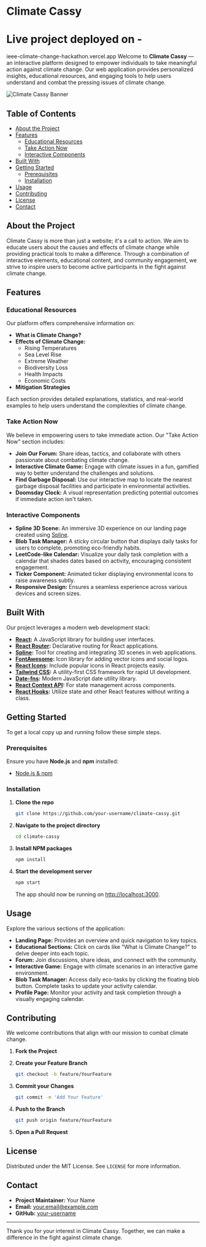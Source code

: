 # Climate Cassy
# Live project deployed on - 
ieee-climate-change-hackathon.vercel.app
Welcome to **Climate Cassy** — an interactive platform designed to empower individuals to take meaningful action against climate change. Our web application provides personalized insights, educational resources, and engaging tools to help users understand and combat the pressing issues of climate change.

![Climate Cassy Banner](./assets/banner.png)

## Table of Contents

- [About the Project](#about-the-project)
- [Features](#features)
  - [Educational Resources](#educational-resources)
  - [Take Action Now](#take-action-now)
  - [Interactive Components](#interactive-components)
- [Built With](#built-with)
- [Getting Started](#getting-started)
  - [Prerequisites](#prerequisites)
  - [Installation](#installation)
- [Usage](#usage)
- [Contributing](#contributing)
- [License](#license)
- [Contact](#contact)

## About the Project

Climate Cassy is more than just a website; it's a call to action. We aim to educate users about the causes and effects of climate change while providing practical tools to make a difference. Through a combination of interactive elements, educational content, and community engagement, we strive to inspire users to become active participants in the fight against climate change.

## Features

### Educational Resources

Our platform offers comprehensive information on:

- **What is Climate Change?**
- **Effects of Climate Change:**
  - Rising Temperatures
  - Sea Level Rise
  - Extreme Weather
  - Biodiversity Loss
  - Health Impacts
  - Economic Costs
- **Mitigation Strategies**

Each section provides detailed explanations, statistics, and real-world examples to help users understand the complexities of climate change.

### Take Action Now

We believe in empowering users to take immediate action. Our "Take Action Now" section includes:

- **Join Our Forum:** Share ideas, tactics, and collaborate with others passionate about combating climate change.
- **Interactive Climate Game:** Engage with climate issues in a fun, gamified way to better understand the challenges and solutions.
- **Find Garbage Disposal:** Use our interactive map to locate the nearest garbage disposal facilities and participate in environmental activities.
- **Doomsday Clock:** A visual representation predicting potential outcomes if immediate action isn't taken.

### Interactive Components

- **Spline 3D Scene:** An immersive 3D experience on our landing page created using [Spline](https://spline.design/).
- **Blob Task Manager:** A sticky circular button that displays daily tasks for users to complete, promoting eco-friendly habits.
- **LeetCode-like Calendar:** Visualize your daily task completion with a calendar that shades dates based on activity, encouraging consistent engagement.
- **Ticker Component:** Animated ticker displaying environmental icons to raise awareness subtly.
- **Responsive Design:** Ensures a seamless experience across various devices and screen sizes.

## Built With

Our project leverages a modern web development stack:

- **[React](https://reactjs.org/):** A JavaScript library for building user interfaces.
- **[React Router](https://reactrouter.com/):** Declarative routing for React applications.
- **[Spline](https://spline.design/):** Tool for creating and integrating 3D scenes in web applications.
- **[FontAwesome](https://fontawesome.com/):** Icon library for adding vector icons and social logos.
- **[React Icons](https://react-icons.github.io/react-icons/):** Include popular icons in React projects easily.
- **[Tailwind CSS](https://tailwindcss.com/):** A utility-first CSS framework for rapid UI development.
- **[Date-fns](https://date-fns.org/):** Modern JavaScript date utility library.
- **[React Context API](https://reactjs.org/docs/context.html):** For state management across components.
- **[React Hooks](https://reactjs.org/docs/hooks-intro.html):** Utilize state and other React features without writing a class.

## Getting Started

To get a local copy up and running follow these simple steps.

### Prerequisites

Ensure you have **Node.js** and **npm** installed:

- [Node.js & npm](https://nodejs.org/en/download/)

### Installation

1. **Clone the repo**

   ```bash
   git clone https://github.com/your-username/climate-cassy.git
   ```

2. **Navigate to the project directory**

   ```bash
   cd climate-cassy
   ```

3. **Install NPM packages**

   ```bash
   npm install
   ```

4. **Start the development server**

   ```bash
   npm start
   ```

   The app should now be running on [http://localhost:3000](http://localhost:3000).

## Usage

Explore the various sections of the application:

- **Landing Page:** Provides an overview and quick navigation to key topics.
- **Educational Sections:** Click on cards like "What is Climate Change?" to delve deeper into each topic.
- **Forum:** Join discussions, share ideas, and connect with the community.
- **Interactive Game:** Engage with climate scenarios in an interactive game environment.
- **Blob Task Manager:** Access daily eco-tasks by clicking the floating blob button. Complete tasks to update your activity calendar.
- **Profile Page:** Monitor your activity and task completion through a visually engaging calendar.

## Contributing

We welcome contributions that align with our mission to combat climate change.

1. **Fork the Project**
2. **Create your Feature Branch**

   ```bash
   git checkout -b feature/YourFeature
   ```

3. **Commit your Changes**

   ```bash
   git commit -m 'Add Your Feature'
   ```

4. **Push to the Branch**

   ```bash
   git push origin feature/YourFeature
   ```

5. **Open a Pull Request**

## License

Distributed under the MIT License. See `LICENSE` for more information.

## Contact

- **Project Maintainer:** Your Name
- **Email:** your.email@example.com
- **GitHub:** [your-username](https://github.com/your-username)

---

Thank you for your interest in Climate Cassy. Together, we can make a difference in the fight against climate change.
